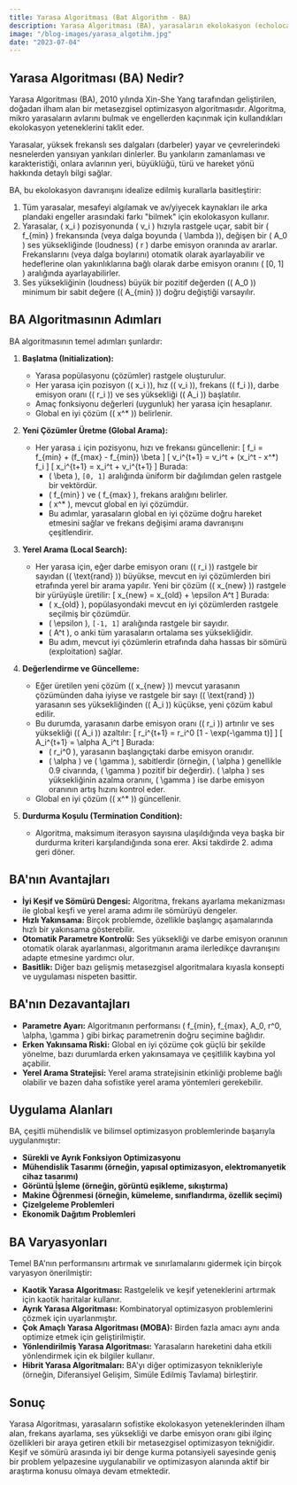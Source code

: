 ```yaml
---
title: Yarasa Algoritması (Bat Algorithm - BA)
description: Yarasa Algoritması (BA), yarasaların ekolokasyon (echolocation) davranışlarından esinlenerek geliştirilmiş bir metasezgisel optimizasyon algoritmasıdır.
image: "/blog-images/yarasa_algotihm.jpg"
date: "2023-07-04"
---
```


## Yarasa Algoritması (BA) Nedir?

Yarasa Algoritması (BA), 2010 yılında Xin-She Yang tarafından geliştirilen, doğadan ilham alan bir metasezgisel optimizasyon algoritmasıdır. Algoritma, mikro yarasaların avlarını bulmak ve engellerden kaçınmak için kullandıkları ekolokasyon yeteneklerini taklit eder.

Yarasalar, yüksek frekanslı ses dalgaları (darbeler) yayar ve çevrelerindeki nesnelerden yansıyan yankıları dinlerler. Bu yankıların zamanlaması ve karakteristiği, onlara avlarının yeri, büyüklüğü, türü ve hareket yönü hakkında detaylı bilgi sağlar.

BA, bu ekolokasyon davranışını idealize edilmiş kurallarla basitleştirir:

1.  Tüm yarasalar, mesafeyi algılamak ve av/yiyecek kaynakları ile arka plandaki engeller arasındaki farkı "bilmek" için ekolokasyon kullanır.
2.  Yarasalar, \( x_i \) pozisyonunda \( v_i \) hızıyla rastgele uçar, sabit bir \( f_{min} \) frekansında (veya dalga boyunda \( \lambda \)), değişen bir \( A_0 \) ses yüksekliğinde (loudness) \( r \) darbe emisyon oranında av ararlar. Frekanslarını (veya dalga boylarını) otomatik olarak ayarlayabilir ve hedeflerine olan yakınlıklarına bağlı olarak darbe emisyon oranını \( [0, 1] \) aralığında ayarlayabilirler.
3.  Ses yüksekliğinin (loudness) büyük bir pozitif değerden (\( A_0 \)) minimum bir sabit değere (\( A_{min} \)) doğru değiştiği varsayılır.

## BA Algoritmasının Adımları

BA algoritmasının temel adımları şunlardır:

1.  **Başlatma (Initialization):**
    *   Yarasa popülasyonu (çözümler) rastgele oluşturulur.
    *   Her yarasa için pozisyon (\( x_i \)), hız (\( v_i \)), frekans (\( f_i \)), darbe emisyon oranı (\( r_i \)) ve ses yüksekliği (\( A_i \)) başlatılır.
    *   Amaç fonksiyonu değerleri (uygunluk) her yarasa için hesaplanır.
    *   Global en iyi çözüm (\( x^* \)) belirlenir.

2.  **Yeni Çözümler Üretme (Global Arama):**
    *   Her yarasa `i` için pozisyonu, hızı ve frekansı güncellenir:
        \[ f_i = f_{min} + (f_{max} - f_{min}) \beta \]
        \[ v_i^{t+1} = v_i^t + (x_i^t - x^*) f_i \]
        \[ x_i^{t+1} = x_i^t + v_i^{t+1} \]
        Burada:
        *   \( \beta \), `[0, 1]` aralığında üniform bir dağılımdan gelen rastgele bir vektördür.
        *   \( f_{min} \) ve \( f_{max} \), frekans aralığını belirler.
        *   \( x^* \), mevcut global en iyi çözümdür.
        *   Bu adımlar, yarasaların global en iyi çözüme doğru hareket etmesini sağlar ve frekans değişimi arama davranışını çeşitlendirir.

3.  **Yerel Arama (Local Search):**
    *   Her yarasa için, eğer darbe emisyon oranı (\( r_i \)) rastgele bir sayıdan (\( \text{rand} \)) büyükse, mevcut en iyi çözümlerden biri etrafında yerel bir arama yapılır. Yeni bir çözüm (\( x_{new} \)) rastgele bir yürüyüşle üretilir:
        \[ x_{new} = x_{old} + \epsilon A^t \]
        Burada:
        *   \( x_{old} \), popülasyondaki mevcut en iyi çözümlerden rastgele seçilmiş bir çözümdür.
        *   \( \epsilon \), `[-1, 1]` aralığında rastgele bir sayıdır.
        *   \( A^t \), o anki tüm yarasaların ortalama ses yüksekliğidir.
        *   Bu adım, mevcut iyi çözümlerin etrafında daha hassas bir sömürü (exploitation) sağlar.

4.  **Değerlendirme ve Güncelleme:**
    *   Eğer üretilen yeni çözüm (\( x_{new} \)) mevcut yarasanın çözümünden daha iyiyse ve rastgele bir sayı (\( \text{rand} \)) yarasanın ses yüksekliğinden (\( A_i \)) küçükse, yeni çözüm kabul edilir.
    *   Bu durumda, yarasanın darbe emisyon oranı (\( r_i \)) artırılır ve ses yüksekliği (\( A_i \)) azaltılır:
        \[ r_i^{t+1} = r_i^0 [1 - \exp(-\gamma t)] \]
        \[ A_i^{t+1} = \alpha A_i^t \]
        Burada:
        *   \( r_i^0 \), yarasanın başlangıçtaki darbe emisyon oranıdır.
        *   \( \alpha \) ve \( \gamma \), sabitlerdir (örneğin, \( \alpha \) genellikle 0.9 civarında, \( \gamma \) pozitif bir değerdir). \( \alpha \) ses yüksekliğinin azalma oranını, \( \gamma \) ise darbe emisyon oranının artış hızını kontrol eder.
    *   Global en iyi çözüm (\( x^* \)) güncellenir.

5.  **Durdurma Koşulu (Termination Condition):**
    *   Algoritma, maksimum iterasyon sayısına ulaşıldığında veya başka bir durdurma kriteri karşılandığında sona erer. Aksi takdirde 2. adıma geri döner.

## BA'nın Avantajları

*   **İyi Keşif ve Sömürü Dengesi:** Algoritma, frekans ayarlama mekanizması ile global keşfi ve yerel arama adımı ile sömürüyü dengeler.
*   **Hızlı Yakınsama:** Birçok problemde, özellikle başlangıç aşamalarında hızlı bir yakınsama gösterebilir.
*   **Otomatik Parametre Kontrolü:** Ses yüksekliği ve darbe emisyon oranının otomatik olarak ayarlanması, algoritmanın arama ilerledikçe davranışını adapte etmesine yardımcı olur.
*   **Basitlik:** Diğer bazı gelişmiş metasezgisel algoritmalara kıyasla konsepti ve uygulaması nispeten basittir.

## BA'nın Dezavantajları

*   **Parametre Ayarı:** Algoritmanın performansı \( f_{min}, f_{max}, A_0, r^0, \alpha, \gamma \) gibi birkaç parametrenin doğru seçimine bağlıdır.
*   **Erken Yakınsama Riski:** Global en iyi çözüme çok güçlü bir şekilde yönelme, bazı durumlarda erken yakınsamaya ve çeşitlilik kaybına yol açabilir.
*   **Yerel Arama Stratejisi:** Yerel arama stratejisinin etkinliği probleme bağlı olabilir ve bazen daha sofistike yerel arama yöntemleri gerekebilir.

## Uygulama Alanları

BA, çeşitli mühendislik ve bilimsel optimizasyon problemlerinde başarıyla uygulanmıştır:

*   **Sürekli ve Ayrık Fonksiyon Optimizasyonu**
*   **Mühendislik Tasarımı (örneğin, yapısal optimizasyon, elektromanyetik cihaz tasarımı)**
*   **Görüntü İşleme (örneğin, görüntü eşikleme, sıkıştırma)**
*   **Makine Öğrenmesi (örneğin, kümeleme, sınıflandırma, özellik seçimi)**
*   **Çizelgeleme Problemleri**
*   **Ekonomik Dağıtım Problemleri**

## BA Varyasyonları

Temel BA'nın performansını artırmak ve sınırlamalarını gidermek için birçok varyasyon önerilmiştir:

*   **Kaotik Yarasa Algoritması:** Rastgelelik ve keşif yeteneklerini artırmak için kaotik haritalar kullanır.
*   **Ayrık Yarasa Algoritması:** Kombinatoryal optimizasyon problemlerini çözmek için uyarlanmıştır.
*   **Çok Amaçlı Yarasa Algoritması (MOBA):** Birden fazla amacı aynı anda optimize etmek için geliştirilmiştir.
*   **Yönlendirilmiş Yarasa Algoritması:** Yarasaların hareketini daha etkili yönlendirmek için ek bilgiler kullanır.
*   **Hibrit Yarasa Algoritmaları:** BA'yı diğer optimizasyon teknikleriyle (örneğin, Diferansiyel Gelişim, Simüle Edilmiş Tavlama) birleştirir.

## Sonuç

Yarasa Algoritması, yarasaların sofistike ekolokasyon yeteneklerinden ilham alan, frekans ayarlama, ses yüksekliği ve darbe emisyon oranı gibi ilginç özellikleri bir araya getiren etkili bir metasezgisel optimizasyon tekniğidir. Keşif ve sömürü arasında iyi bir denge kurma potansiyeli sayesinde geniş bir problem yelpazesine uygulanabilir ve optimizasyon alanında aktif bir araştırma konusu olmaya devam etmektedir. 